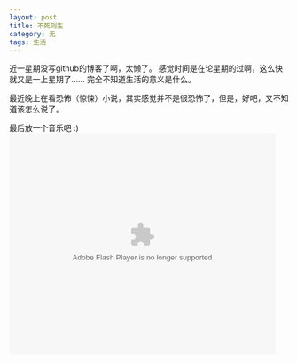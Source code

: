 ```yaml
---
layout: post
title: 不死则生
category: 无
tags: 生活 
---
```

近一星期没写github的博客了啊，太懒了。
感觉时间是在论星期的过啊，这么快就又是一上星期了…… 完全不知道生活的意义是什么。

最近晚上在看恐怖（惊悚）小说，其实感觉并不是很恐怖了，但是，好吧，又不知道该怎么说了。

最后放一个音乐吧 :)   
<embed src="http://player.youku.com/player.php/sid/XMjYwNDA3MjQ4/v.swf" quality="high" width="480" height="400" align="middle" allowScriptAccess="sameDomain" allowFullscreen="true" type="application/x-shockwave-flash"></embed>

